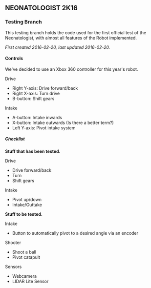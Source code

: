 ## NEONATOLOGIST 2K16

### Testing Branch

This testing branch holds the code used for the first official test of the Neonatologist, with almost all features of the Robot implemented.

*First created 2016-02-20, last updated 2016-02-20.*

#### Controls

We've decided to use an Xbox 360 controller for this year's robot.

Drive

- Right Y-axis: Drive forward/back
- Right X-axis: Turn drive
- B-button: Shift gears

Intake

- A-button: Intake inwards
- X-button: Intake outwards (Is there a better term?)
- Left Y-axis: Pivot intake system

##### Checklist

**Stuff that has been tested.**

Drive

- Drive forward/back
- Turn
- Shift gears

Intake

- Pivot up/down
- Intake/Outtake

**Stuff to be tested.**

Intake

- Button to automatically pivot to a desired angle via an encoder

Shooter

- Shoot a ball
- Pivot catapult

Sensors

- Webcamera
- LIDAR Lite Sensor